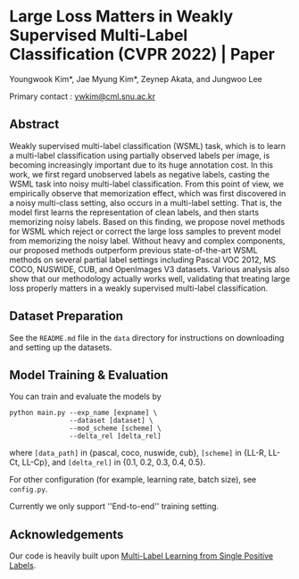 # Large Loss Matters in Weakly Supervised Multi-Label Classification (CVPR 2022) | Paper

Youngwook Kim*, Jae Myung Kim*, Zeynep Akata, and Jungwoo Lee

Primary contact : [ywkim@cml.snu.ac.kr](ywkim@cml.snu.ac.kr)

## Abstract
Weakly supervised multi-label classification (WSML) task, which is to learn a multi-label classification using partially observed labels per image, is becoming increasingly important due to its huge annotation cost. In this work, we first regard unobserved labels as negative labels, casting the WSML task into noisy multi-label classification. From this point of view, we empirically observe that memorization effect, which was first discovered in a noisy multi-class setting, also occurs in a multi-label setting. That is, the model first learns the representation of clean labels, and then starts memorizing noisy labels. Based on this finding, we propose novel methods for WSML which reject or correct the large loss samples to prevent model from memorizing the noisy label. Without heavy and complex components, our proposed methods outperform previous state-of-the-art WSML methods on several partial label settings including Pascal VOC 2012, MS COCO, NUSWIDE, CUB, and OpenImages V3 datasets. Various analysis also show that our methodology actually works well, validating that treating large loss properly matters in a weakly supervised multi-label classification.

## Dataset Preparation
See the `README.md` file in the `data` directory for instructions on downloading and setting up the datasets.

## Model Training & Evaluation
You can train and evaluate the models by
```
python main.py --exp_name [expname] \
               --dataset [dataset] \
               --mod_scheme [scheme] \
               --delta_rel [delta_rel]
```
where ```[data_path]``` in {pascal, coco, nuswide, cub}, ```[scheme]``` in {LL-R, LL-Ct, LL-Cp}, and 
```[delta_rel]``` in {0.1, 0.2, 0.3, 0.4, 0.5}.

For other configuration (for example, learning rate, batch size), see ```config.py```.

Currently we only support ''End-to-end'' training setting.

## Acknowledgements
Our code is heavily built upon [Multi-Label Learning from Single Positive Labels](https://github.com/elijahcole/single-positive-multi-label).